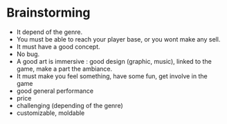 # Brainstorming
- It depend of the genre.
- You must be able to reach your player base, or you wont make any sell.
- It must have a good concept.
- No bug.
- A good art is immersive : good design (graphic, music), linked to the game, make a part the ambiance.
- It must make you feel something, have some fun, get involve in the game
- good general performance
- price
- challenging (depending of the genre)
- customizable, moldable
